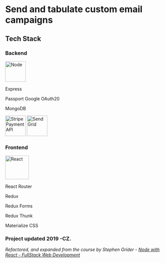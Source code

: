 # Send and tabulate custom email campaigns

## Tech Stack

### Backend

<img src="https://i.imgur.com/dsHdebQ.png" alt="Node" width="65"/>

Express

Passport Google OAuth20

MongoDB

<img src="https://i.imgur.com/ztAD2PL.png" alt="Stripe Payment API" width="65"/>

<img src="https://i.imgur.com/XD3o1Fv.png" alt="Send Grid" width="65"/>

### Frontend

<img src="https://i.imgur.com/bx0viBf.pngg" alt="React" width="75"/>

React Router

Redux

Redux Forms

Redux Thunk

Materialize CSS

### Project updated 2019 -CZ.

_Refactored, and expanded from the course by Stephen Grider - [Node with React - FullStack Web Development](https://www.udemy.com/node-with-react-fullstack-web-development/)_
